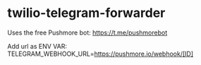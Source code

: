# twilio-telegram-forwarder

Uses the free Pushmore bot: https://t.me/pushmorebot

Add url as ENV VAR: TELEGRAM_WEBHOOK_URL=https://pushmore.io/webhook/[ID]
